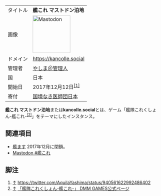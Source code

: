 <div>

|          |                                                                                                                                                                                                                                                                                                        |
|----------|--------------------------------------------------------------------------------------------------------------------------------------------------------------------------------------------------------------------------------------------------------------------------------------------------------|
| タイトル | **艦これ マストドン泊地**                                                                                                                                                                                                                                                                              |
| 画像     | [<img src="/images/thumb/0/00/Mastodon_logo.png/120px-Mastodon_logo.png" srcset="/images/thumb/0/00/Mastodon_logo.png/180px-Mastodon_logo.png 1.5x, /images/0/00/Mastodon_logo.png 2x" width="120" height="120" alt="Mastodon" />](/%E3%83%95%E3%82%A1%E3%82%A4%E3%83%AB:Mastodon_logo.png "Mastodon") |
| ドメイン | <a href="https://kancolle.social" rel="nofollow">https://kancolle.social</a>                                                                                                                                                                                                                           |
| 管理者   | <a href="https://kancolle.social/@Yashima" rel="nofollow">やしま＠管理人</a>                                                                                                                                                                                                                           |
| 国       | 日本                                                                                                                                                                                                                                                                                                   |
| 開始日   | 2017年12月12日<sup>[\[1\]](#cite_note-1)</sup>                                                                                                                                                                                                                                                         |
| 寄付     | <a href="http://www.msf.or.jp/" rel="nofollow">国境なき医師団日本</a>                                                                                                                                                                                                                                  |

**艦これ マストドン泊地**または**kancolle.social**とは、ゲーム「艦隊これくしょん-艦これ-<sup>[\[2\]](#cite_note-2)</sup>」をテーマにしたインスタンス。

## 関連項目

-   [艦ます](/%E8%89%A6%E3%81%BE%E3%81%99 "艦ます") 2017年12月に閉鎖。
-   [Mastodon \#艦これ](/Recode.macro.tokyo "Recode.macro.tokyo")

## 脚注

<div>

1.  [↑](#cite_ref-1) <a href="https://twitter.com/AquilaYashima/status/940561622992486402" rel="nofollow">https://twitter.com/AquilaYashima/status/940561622992486402</a>
2.  [↑](#cite_ref-2) <a href="http://www.dmm.com/netgame/feature/kancolle.html" rel="nofollow">「艦隊これくしょん-艦これ-」 DMM GAMES公式ページ</a>

</div>

</div>
